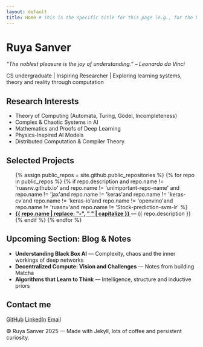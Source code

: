 ```yaml
---
layout: default
title: Home # This is the specific title for this page (e.g., for the browser tab)
---
```

<h1>Ruya Sanver</h1>
<p><em>“The noblest pleasure is the joy of understanding.” – Leonardo da Vinci</em></p>
<p>CS undergraduate | Inspiring Researcher | Exploring learning systems, theory and reality through computation</p>

<div class="section">
  <h2> Research Interests</h2>
  <ul>
    <li>Theory of Computing (Automata, Turing, Gödel, Incompleteness)</li>
    <li>Complex & Chaotic Systems in AI</li>
    <li>Mathematics and Proofs of Deep Learning</li>
    <li>Physics-Inspired AI Models</li>
    <li>Distributed Computation & Compiler Theory</li>
  </ul>
</div>

<div class="section">
  <h2> Selected Projects</h2>
  <ul id="projects-list">
    {% assign public_repos = site.github.public_repositories %}
    {% for repo in public_repos %}
      {% if repo.description and repo.name != 'ruasnv.github.io' and repo.name != 'unimportant-repo-name' and
      repo.name != 'jax'and
      repo.name != 'keras'and
      repo.name != 'keras-cv'and
      repo.name != 'keras-io'and
      repo.name != 'openvino'and
      repo.name != 'ruasnv'and
      repo.name != 'Stock-prediction-svm-lr'
      %} 
        <li>
          <a href="{{ repo.html_url }}" target="_blank">
            <strong>{{ repo.name | replace: "-", " " | capitalize }}</strong>
          </a> 
          — {{ repo.description }}
        </li>
      {% endif %}
    {% endfor %}
  </ul>
</div>

<div class="section">
  <h2> Upcoming Section: Blog & Notes</h2>
  <ul>
    <li><strong>Understanding Black Box AI</strong> — Complexity, chaos and the inner workings of deep networks</li>
    <li><strong>Decentralized Compute: Vision and Challenges</strong> — Notes from building Matcha</li>
    <li><strong>Algorithms that Learn to Think</strong> — Intelligence, structure and inductive priors</li>
  </ul>
</div>

<div class="section">
  <h2> Contact me</h2>
  <p>
    <a href="https://github.com/ruasnv" target="_blank">GitHub</a>
    <a href="https://linkedin.com/in/ruasnv/" target="_blank">LinkedIn</a> 
    <a href="mailto:ruyas7@proton.me">Email</a>
  </p>
</div>

<div class="footer">
  <p>© Ruya Sanver 2025 — Made with Jekyll, lots of coffee and persistent curiosity.</p>
</div>
